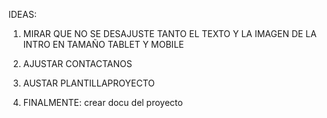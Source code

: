 IDEAS:

1) MIRAR QUE NO SE DESAJUSTE TANTO EL TEXTO Y LA IMAGEN DE LA INTRO EN TAMAÑO TABLET Y MOBILE

2) AJUSTAR CONTACTANOS

3) AUSTAR PLANTILLAPROYECTO


 2) FINALMENTE: crear docu del proyecto